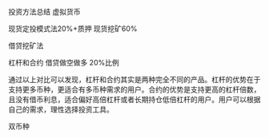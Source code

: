 投资方法总结  虚拟货币



现货定投模式法20%+质押
现货挖矿60%
 
借贷挖矿法


杠杆和合约  借贷做空做多 20%比例

通过以上对比可以发现，杠杆和合约其实是两种完全不同的产品。杠杆的优势在于支持更多币种，更适合有多币种需求的用户。合约的优势是支持更高的杠杆倍数，且没有借币利息，适合偏好高倍杠杆或者长期持仓低倍杠杆的用户。用户可以根据自己的需求，理性选择投资工具。


双币种



